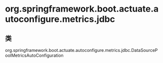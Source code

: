 # org.springframework.boot.actuate.autoconfigure.metrics.jdbc

## 类

org.springframework.boot.actuate.autoconfigure.metrics.jdbc.DataSourcePoolMetricsAutoConfiguration




